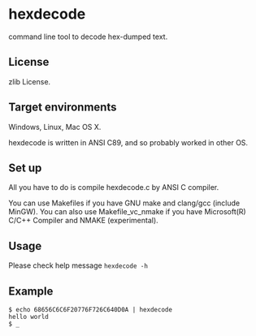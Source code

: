 hexdecode
=========

command line tool to decode hex-dumped text.

License
-------

zlib License.

Target environments
-------------------

Windows, Linux, Mac OS X.

hexdecode is written in ANSI C89, and so probably worked in other OS.

Set up
------

All you have to do is compile hexdecode.c by ANSI C compiler.

You can use Makefiles if you have GNU make and clang/gcc (include MinGW).
You can also use Makefile_vc_nmake if you have Microsoft(R) C/C++ Compiler and NMAKE (experimental).

Usage
-----

Please check help message `hexdecode -h`

Example
-------

    $ echo 68656C6C6F20776F726C640D0A | hexdecode
    hello world
    $ _
